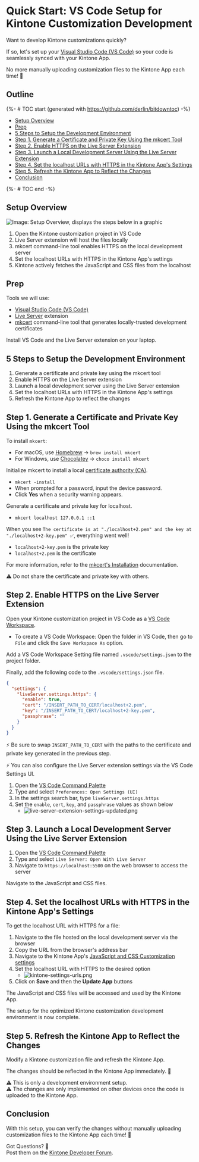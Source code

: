 # Quick Start: VS Code Setup for Kintone Customization Development

Want to develop Kintone customizations quickly?

If so, let's set up your [Visual Studio Code (VS Code)](https://code.visualstudio.com/) so your code is seamlessly synced with your Kintone App.

No more manually uploading customization files to the Kintone App each time! 🙌


## Outline

{%- # TOC start (generated with <https://github.com/derlin/bitdowntoc>) -%}

* [Setup Overview](#setup-overview)
* [Prep](#prep)
* [5 Steps to Setup the Development Environment](#5-steps-to-setup-the-development-environment)
* [Step 1. Generate a Certificate and Private Key Using the mkcert Tool](#step-1-generate-a-certificate-and-private-key-using-the-mkcert-tool)
* [Step 2. Enable HTTPS on the Live Server Extension](#step-2-enable-https-on-the-live-server-extension)
* [Step 3. Launch a Local Development Server Using the Live Server Extension](#step-3-launch-a-local-development-server-using-the-live-server-extension)
* [Step 4. Set the localhost URLs with HTTPS in the Kintone App's Settings](#step-4-set-the-localhost-urls-with-https-in-the-kintone-apps-settings)
* [Step 5. Refresh the Kintone App to Reflect the Changes](#step-5-refresh-the-kintone-app-to-reflect-the-changes)
* [Conclusion](#conclusion)

{%- # TOC end -%}


## Setup Overview

![Image: Setup Overview, displays the steps below in a graphic](https://dev-to-uploads.s3.amazonaws.com/uploads/articles/8tpm65s8mjbclbemlsn6.png)

1. Open the Kintone customization project in VS Code
1. Live Server extension will host the files locally
1. mkcert command-line tool enables HTTPS on the local development server
1. Set the localhost URLs with HTTPS in the Kintone App's settings
1. Kintone actively fetches the JavaScript and CSS files from the localhost


## Prep

Tools we will use:

* [Visual Studio Code (VS Code)](https://code.visualstudio.com/)
* [Live Server](https://marketplace.visualstudio.com/items?itemName=ritwickdey.LiveServer) extension
* [mkcert](https://github.com/FiloSottile/mkcert) command-line tool that generates locally-trusted development certificates

Install VS Code and the Live Server extension on your laptop.


## 5 Steps to Setup the Development Environment

1. Generate a certificate and private key using the mkcert tool
1. Enable HTTPS on the Live Server extension
1. Launch a local development server using the Live Server extension
1. Set the localhost URLs with HTTPS in the Kintone App's settings
1. Refresh the Kintone App to reflect the changes


## Step 1. Generate a Certificate and Private Key Using the mkcert Tool

To install `mkcert`:
* For macOS, use [Homebrew](https://brew.sh/) → `brew install mkcert`
* For Windows, use [Chocolatey](https://chocolatey.org/) → `choco install mkcert`

Initialize mkcert to install a local [certificate authority (CA)](https://en.wikipedia.org/wiki/Certificate_authority).
* `mkcert -install`
* When prompted for a password, input the device password.  
* Click **Yes** when a security warning appears.

Generate a certificate and private key for localhost.
* `mkcert localhost 127.0.0.1 ::1`

When you see `The certificate is at "./localhost+2.pem" and the key at "./localhost+2-key.pem" ✅`, everything went well!
* `localhost+2-key.pem` is the private key
* `localhost+2.pem` is the certificate

For more information, refer to the [mkcert's Installation](https://github.com/FiloSottile/mkcert#installation) documentation.

⚠️ Do not share the certificate and private key with others.


## Step 2. Enable HTTPS on the Live Server Extension

Open your Kintone customization project in VS Code as a [VS Code Workspace](https://code.visualstudio.com/docs/editor/workspaces).
* To create a VS Code Workspace: Open the folder in VS Code, then go to `File` and click the `Save Workspace As` option.

Add a VS Code Workspace Setting file named `.vscode/settings.json` to the project folder.

Finally, add the following code to the `.vscode/settings.json` file.

```json
{
  "settings": {
    "liveServer.settings.https": {
      "enable": true,
      "cert": "/INSERT_PATH_TO_CERT/localhost+2.pem",
      "key": "/INSERT_PATH_TO_CERT/localhost+2-key.pem",
      "passphrase": ""
    }
  }
}
```

⚡ Be sure to swap `INSERT_PATH_TO_CERT` with the paths to the certificate and private key generated in the previous step.

⚡ You can also configure the Live Server extension settings via the VS Code Settings UI.
1. Open the [VS Code Command Palette](https://code.visualstudio.com/docs/getstarted/userinterface#_command-palette)
1. Type and select `Preferences: Open Settings (UI)`
1. In the settings search bar, type `liveServer.settings.https`
1. Set the `enable`, `cert`, `key`, and `passphrase` values as shown below
    * ![live-server-extension-settings-updated.png](https://dev-to-uploads.s3.amazonaws.com/uploads/articles/tn75z0wpukn2j27dqbtp.png)


## Step 3. Launch a Local Development Server Using the Live Server Extension

1. Open the [VS Code Command Palette](https://code.visualstudio.com/docs/getstarted/userinterface#_command-palette)
1. Type and select `Live Server: Open With Live Server`
1. Navigate to `https://localhost:5500` on the web browser to access the server

Navigate to the JavaScript and CSS files.


## Step 4. Set the localhost URLs with HTTPS in the Kintone App's Settings

To get the localhost URL with HTTPS for a file:

1. Navigate to the file hosted on the local development server via the browser
1. Copy the URL from the browser's address bar
1. Navigate to the Kintone App's [JavaScript and CSS Customization settings](https://get.kintone.help/k/en/id/040556.html)
1. Set the localhost URL with HTTPS to the desired option
    * ![kintone-settings-urls.png](https://dev-to-uploads.s3.amazonaws.com/uploads/articles/3ljhl7mqflv5bj30pq4f.png)
1. Click on **Save** and then the **Update App** buttons

The JavaScript and CSS files will be accessed and used by the Kintone App.

The setup for the optimized Kintone customization development environment is now complete.


## Step 5. Refresh the Kintone App to Reflect the Changes

Modify a Kintone customization file and refresh the Kintone App.

The changes should be reflected in the Kintone App immediately. 👏

⚠️ This is only a development environment setup.  
⚠️ The changes are only implemented on other devices once the code is uploaded to the Kintone App.


## Conclusion

With this setup, you can verify the changes without manually uploading customization files to the Kintone App each time! 💪

Got Questions? 🤔  
Post them on the [Kintone Developer Forum](https://forum.kintone.dev/).

